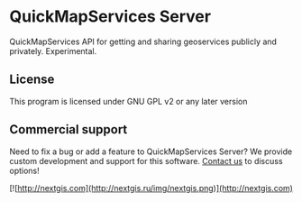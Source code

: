 # QuickMapServices Server
QuickMapServices API for getting and sharing geoservices publicly and privately. Experimental.

License
-------------
This program is licensed under GNU GPL v2 or any later version

Commercial support
----------
Need to fix a bug or add a feature to QuickMapServices Server? We provide custom development and support for this software. [Contact us](http://nextgis.ru/en/contact/) to discuss options!

[![http://nextgis.com](http://nextgis.ru/img/nextgis.png)](http://nextgis.com)

